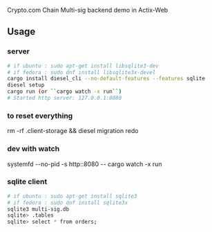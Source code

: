 Crypto.com Chain Multi-sig backend demo in Actix-Web

## Usage

### server

```bash
# if ubuntu : sudo apt-get install libsqlite3-dev
# if fedora : sudo dnf install libsqlite3x-devel
cargo install diesel_cli --no-default-features --features sqlite
diesel setup
cargo run (or ``cargo watch -x run``)
# Started http server: 127.0.0.1:8080
```

### to reset everything

rm -rf .client-storage && diesel migration redo

### dev with watch

systemfd --no-pid -s http::8080 -- cargo watch -x run

### sqlite client

```bash
# if ubuntu : sudo apt-get install sqlite3
# if fedora : sudo dnf install sqlite3x
sqlite3 multi-sig.db
sqlite> .tables
sqlite> select * from orders;
```
